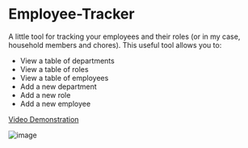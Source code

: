 # Employee-Tracker

A little tool for tracking your employees and their roles (or in my case, household members and chores).
This useful tool allows you to:

- View a table of departments
- View a table of roles
- View a table of employees
- Add a new department
- Add a new role
- Add a new employee

[Video Demonstration](https://drive.google.com/file/d/1EDjK2w3_8LLa2TSpbgfvpuj_030tdmBu/view)

![image](https://github.com/Ashloraptor/Employee-Tracker/assets/148083732/4c688c97-4c60-4697-9dd6-600308380a74)

